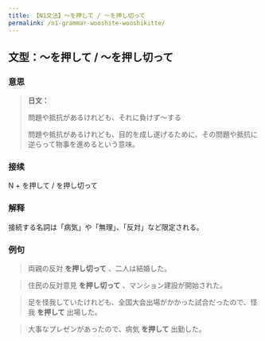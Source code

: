 ```yaml
---
title: 【N1文法】〜を押して / 〜を押し切って
permalink: /n1-grammar-wooshite-wooshikitte/
---
```


## 文型：〜を押して / 〜を押し切って

### 意思

> **日文：**
> 
> 問題や抵抗があるけれども、それに負けず〜する
> 
> 問題や抵抗があるけれども、目的を成し遂げるために、その問題や抵抗に逆らって物事を進めるという意味。


### 接续

N + を押して / を押し切って

### 解释

接続する名詞は「病気」や「無理」、「反対」など限定される。

### 例句

> 両親の反対 **を押し切って** 、二人は結婚した。

> 住民の反対意見 **を押し切って** 、マンション建設が開始された。

> 足を怪我していたけれども、全国大会出場がかかった試合だったので、怪我 **を押して** 出場した。

> 大事なプレゼンがあったので、病気 **を押して** 出勤した。

